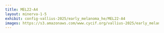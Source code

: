 ```yaml
---
title: MEL22-A4
layout: minerva-1-5
exhibit: config-vallius-2025/early_melanoma_he/MEL22-A4
images: https://s3.amazonaws.com/www.cycif.org/vallius-2025/early_melanoma_he/MEL22-A4
---
```

